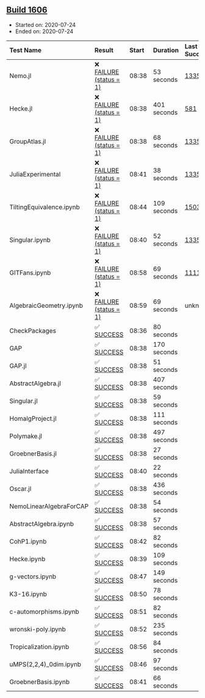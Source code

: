## [Build 1606](https://oscarci.mathematik.uni-kl.de/job/oscar-julia-1.4/1606/)

* Started on: 2020-07-24
* Ended on: 2020-07-24

| Test Name    | Result | Start | Duration | Last Success | First Failure |
|:-------------|:-------|:------|:---------|:-------------|:--------------|
| Nemo.jl | ❌ [FAILURE (status = 1)](https://oscarci.mathematik.uni-kl.de/job/oscar-julia-1.4/1606/artifact/logs/build-1606/Nemo.jl.log) | 08:38 | 53 seconds | [1335](https://oscarci.mathematik.uni-kl.de/job/oscar-julia-1.4/1335/) | [1336](https://oscarci.mathematik.uni-kl.de/job/oscar-julia-1.4/1336/) |
| Hecke.jl | ❌ [FAILURE (status = 1)](https://oscarci.mathematik.uni-kl.de/job/oscar-julia-1.4/1606/artifact/logs/build-1606/Hecke.jl.log) | 08:38 | 401 seconds | [581](https://oscarci.mathematik.uni-kl.de/job/oscar-julia-1.4/581/) | [582](https://oscarci.mathematik.uni-kl.de/job/oscar-julia-1.4/582/) |
| GroupAtlas.jl | ❌ [FAILURE (status = 1)](https://oscarci.mathematik.uni-kl.de/job/oscar-julia-1.4/1606/artifact/logs/build-1606/GroupAtlas.jl.log) | 08:38 | 68 seconds | [1335](https://oscarci.mathematik.uni-kl.de/job/oscar-julia-1.4/1335/) | [1336](https://oscarci.mathematik.uni-kl.de/job/oscar-julia-1.4/1336/) |
| JuliaExperimental | ❌ [FAILURE (status = 1)](https://oscarci.mathematik.uni-kl.de/job/oscar-julia-1.4/1606/artifact/logs/build-1606/JuliaExperimental.log) | 08:41 | 38 seconds | [1335](https://oscarci.mathematik.uni-kl.de/job/oscar-julia-1.4/1335/) | [1336](https://oscarci.mathematik.uni-kl.de/job/oscar-julia-1.4/1336/) |
| TiltingEquivalence.ipynb | ❌ [FAILURE (status = 1)](https://oscarci.mathematik.uni-kl.de/job/oscar-julia-1.4/1606/artifact/logs/build-1606/TiltingEquivalence.ipynb.log) | 08:44 | 109 seconds | [1503](https://oscarci.mathematik.uni-kl.de/job/oscar-julia-1.4/1503/) | [1504](https://oscarci.mathematik.uni-kl.de/job/oscar-julia-1.4/1504/) |
| Singular.ipynb | ❌ [FAILURE (status = 1)](https://oscarci.mathematik.uni-kl.de/job/oscar-julia-1.4/1606/artifact/logs/build-1606/Singular.ipynb.log) | 08:40 | 52 seconds | [1335](https://oscarci.mathematik.uni-kl.de/job/oscar-julia-1.4/1335/) | [1336](https://oscarci.mathematik.uni-kl.de/job/oscar-julia-1.4/1336/) |
| GITFans.ipynb | ❌ [FAILURE (status = 1)](https://oscarci.mathematik.uni-kl.de/job/oscar-julia-1.4/1606/artifact/logs/build-1606/GITFans.ipynb.log) | 08:58 | 69 seconds | [1111](https://oscarci.mathematik.uni-kl.de/job/oscar-julia-1.4/1111/) | [1112](https://oscarci.mathematik.uni-kl.de/job/oscar-julia-1.4/1112/) |
| AlgebraicGeometry.ipynb | ❌ [FAILURE (status = 1)](https://oscarci.mathematik.uni-kl.de/job/oscar-julia-1.4/1606/artifact/logs/build-1606/AlgebraicGeometry.ipynb.log) | 08:59 | 69 seconds | unknown | unknown |
| CheckPackages | ✅ [SUCCESS](https://oscarci.mathematik.uni-kl.de/job/oscar-julia-1.4/1606/artifact/logs/build-1606/CheckPackages.log) | 08:36 | 80 seconds |  |  |
| GAP | ✅ [SUCCESS](https://oscarci.mathematik.uni-kl.de/job/oscar-julia-1.4/1606/artifact/logs/build-1606/GAP.log) | 08:38 | 170 seconds |  |  |
| GAP.jl | ✅ [SUCCESS](https://oscarci.mathematik.uni-kl.de/job/oscar-julia-1.4/1606/artifact/logs/build-1606/GAP.jl.log) | 08:38 | 51 seconds |  |  |
| AbstractAlgebra.jl | ✅ [SUCCESS](https://oscarci.mathematik.uni-kl.de/job/oscar-julia-1.4/1606/artifact/logs/build-1606/AbstractAlgebra.jl.log) | 08:38 | 407 seconds |  |  |
| Singular.jl | ✅ [SUCCESS](https://oscarci.mathematik.uni-kl.de/job/oscar-julia-1.4/1606/artifact/logs/build-1606/Singular.jl.log) | 08:38 | 59 seconds |  |  |
| HomalgProject.jl | ✅ [SUCCESS](https://oscarci.mathematik.uni-kl.de/job/oscar-julia-1.4/1606/artifact/logs/build-1606/HomalgProject.jl.log) | 08:38 | 111 seconds |  |  |
| Polymake.jl | ✅ [SUCCESS](https://oscarci.mathematik.uni-kl.de/job/oscar-julia-1.4/1606/artifact/logs/build-1606/Polymake.jl.log) | 08:38 | 497 seconds |  |  |
| GroebnerBasis.jl | ✅ [SUCCESS](https://oscarci.mathematik.uni-kl.de/job/oscar-julia-1.4/1606/artifact/logs/build-1606/GroebnerBasis.jl.log) | 08:38 | 27 seconds |  |  |
| JuliaInterface | ✅ [SUCCESS](https://oscarci.mathematik.uni-kl.de/job/oscar-julia-1.4/1606/artifact/logs/build-1606/JuliaInterface.log) | 08:40 | 22 seconds |  |  |
| Oscar.jl | ✅ [SUCCESS](https://oscarci.mathematik.uni-kl.de/job/oscar-julia-1.4/1606/artifact/logs/build-1606/Oscar.jl.log) | 08:38 | 436 seconds |  |  |
| NemoLinearAlgebraForCAP | ✅ [SUCCESS](https://oscarci.mathematik.uni-kl.de/job/oscar-julia-1.4/1606/artifact/logs/build-1606/NemoLinearAlgebraForCAP.log) | 08:38 | 54 seconds |  |  |
| AbstractAlgebra.ipynb | ✅ [SUCCESS](https://oscarci.mathematik.uni-kl.de/job/oscar-julia-1.4/1606/artifact/logs/build-1606/AbstractAlgebra.ipynb.log) | 08:38 | 57 seconds |  |  |
| CohP1.ipynb | ✅ [SUCCESS](https://oscarci.mathematik.uni-kl.de/job/oscar-julia-1.4/1606/artifact/logs/build-1606/CohP1.ipynb.log) | 08:42 | 82 seconds |  |  |
| Hecke.ipynb | ✅ [SUCCESS](https://oscarci.mathematik.uni-kl.de/job/oscar-julia-1.4/1606/artifact/logs/build-1606/Hecke.ipynb.log) | 08:39 | 109 seconds |  |  |
| g-vectors.ipynb | ✅ [SUCCESS](https://oscarci.mathematik.uni-kl.de/job/oscar-julia-1.4/1606/artifact/logs/build-1606/g-vectors.ipynb.log) | 08:47 | 149 seconds |  |  |
| K3-16.ipynb | ✅ [SUCCESS](https://oscarci.mathematik.uni-kl.de/job/oscar-julia-1.4/1606/artifact/logs/build-1606/K3-16.ipynb.log) | 08:50 | 78 seconds |  |  |
| c-automorphisms.ipynb | ✅ [SUCCESS](https://oscarci.mathematik.uni-kl.de/job/oscar-julia-1.4/1606/artifact/logs/build-1606/c-automorphisms.ipynb.log) | 08:51 | 82 seconds |  |  |
| wronski-poly.ipynb | ✅ [SUCCESS](https://oscarci.mathematik.uni-kl.de/job/oscar-julia-1.4/1606/artifact/logs/build-1606/wronski-poly.ipynb.log) | 08:52 | 235 seconds |  |  |
| Tropicalization.ipynb | ✅ [SUCCESS](https://oscarci.mathematik.uni-kl.de/job/oscar-julia-1.4/1606/artifact/logs/build-1606/Tropicalization.ipynb.log) | 08:56 | 84 seconds |  |  |
| uMPS(2,2,4)_0dim.ipynb | ✅ [SUCCESS](https://oscarci.mathematik.uni-kl.de/job/oscar-julia-1.4/1606/artifact/logs/build-1606/uMPS-2-2-4-_0dim.ipynb.log) | 08:46 | 97 seconds |  |  |
| GroebnerBasis.ipynb | ✅ [SUCCESS](https://oscarci.mathematik.uni-kl.de/job/oscar-julia-1.4/1606/artifact/logs/build-1606/GroebnerBasis.ipynb.log) | 08:41 | 66 seconds |  |  |
